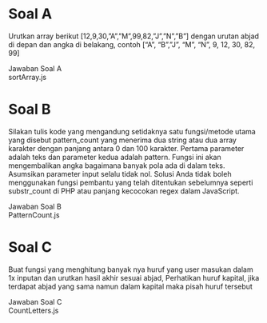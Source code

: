 # Soal A
Urutkan array berikut [12,9,30,”A”,”M”,99,82,”J”,”N”,”B”] dengan urutan abjad di depan dan angka di belakang, contoh [“A”, “B”,”J”, “M”, “N”, 9, 12, 30, 82, 99]

Jawaban Soal A\
sortArray.js

# Soal B
Silakan tulis kode yang mengandung setidaknya satu fungsi/metode utama yang disebut pattern_count yang menerima dua string atau dua array karakter dengan panjang antara 0 dan 100 karakter. Pertama parameter adalah teks dan parameter kedua adalah pattern. Fungsi ini akan mengembalikan angka bagaimana banyak pola ada di dalam teks. Asumsikan parameter input selalu
tidak nol. Solusi Anda tidak boleh menggunakan fungsi pembantu yang telah ditentukan sebelumnya seperti substr_count di PHP atau panjang kecocokan regex dalam JavaScript.

Jawaban Soal B\
PatternCount.js

# Soal C
Buat fungsi yang menghitung banyak nya huruf yang user masukan dalam 1x inputan dan urutkan hasil akhir sesuai abjad, Perhatikan huruf kapital, jika terdapat abjad yang sama namun dalam kapital maka pisah huruf tersebut

Jawaban Soal C\
CountLetters.js
